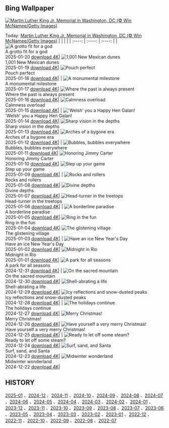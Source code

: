 ## Bing Wallpaper
[![Martin Luther King Jr. Memorial in Washington, DC (© Win McNamee/Getty Images)](https://cn.bing.com/th?id=OHR.KingMemorial_EN-US1319830882_UHD.jpg&w=1000)](https://cn.bing.com/th?id=OHR.KingMemorial_EN-US1319830882_UHD.jpg&pid=hp&w=3840&h=2160&rs=1&c=4)

Today: [Martin Luther King Jr. Memorial in Washington, DC (© Win McNamee/Getty Images)](https://cn.bing.com/th?id=OHR.KingMemorial_EN-US1319830882_UHD.jpg&pid=hp&w=3840&h=2160&rs=1&c=4)
  |      |      |      |
| :----: | :----: | :----: |
| ![A grotto fit for a god](https://cn.bing.com/th?id=OHR.NeptunesGrotto_EN-US1020342235_UHD.jpg&pid=hp&w=384&h=216&rs=1&c=4) <br/> A grotto fit for a god <br/> 2025-01-20  [download 4K](https://cn.bing.com/th?id=OHR.NeptunesGrotto_EN-US1020342235_UHD.jpg&pid=hp&w=3840&h=2160&rs=1&c=4)| ![1,001 New Mexican dunes](https://cn.bing.com/th?id=OHR.WhiteSandsNP_EN-US0745183236_UHD.jpg&pid=hp&w=384&h=216&rs=1&c=4) <br/> 1,001 New Mexican dunes <br/> 2025-01-19  [download 4K](https://cn.bing.com/th?id=OHR.WhiteSandsNP_EN-US0745183236_UHD.jpg&pid=hp&w=3840&h=2160&rs=1&c=4)| ![Pouch perfect](https://cn.bing.com/th?id=OHR.PelicanPortrait_EN-US0510978735_UHD.jpg&pid=hp&w=384&h=216&rs=1&c=4) <br/> Pouch perfect <br/> 2025-01-18  [download 4K](https://cn.bing.com/th?id=OHR.PelicanPortrait_EN-US0510978735_UHD.jpg&pid=hp&w=3840&h=2160&rs=1&c=4)|
| ![A monumental milestone](https://cn.bing.com/th?id=OHR.PinnaclesPeaks_EN-US6350520288_UHD.jpg&pid=hp&w=384&h=216&rs=1&c=4) <br/> A monumental milestone <br/> 2025-01-17  [download 4K](https://cn.bing.com/th?id=OHR.PinnaclesPeaks_EN-US6350520288_UHD.jpg&pid=hp&w=3840&h=2160&rs=1&c=4)| ![Where the past is always present](https://cn.bing.com/th?id=OHR.MuseumCourt_EN-US0003531841_UHD.jpg&pid=hp&w=384&h=216&rs=1&c=4) <br/> Where the past is always present <br/> 2025-01-16  [download 4K](https://cn.bing.com/th?id=OHR.MuseumCourt_EN-US0003531841_UHD.jpg&pid=hp&w=3840&h=2160&rs=1&c=4)| ![Calmness overload](https://cn.bing.com/th?id=OHR.CadizSpain_EN-US9699586606_UHD.jpg&pid=hp&w=384&h=216&rs=1&c=4) <br/> Calmness overload <br/> 2025-01-15  [download 4K](https://cn.bing.com/th?id=OHR.CadizSpain_EN-US9699586606_UHD.jpg&pid=hp&w=3840&h=2160&rs=1&c=4)|
| !['Welsh' you a Happy Hen Galan!](https://cn.bing.com/th?id=OHR.CoastalWales_EN-US9397534673_UHD.jpg&pid=hp&w=384&h=216&rs=1&c=4) <br/> 'Welsh' you a Happy Hen Galan! <br/> 2025-01-14  [download 4K](https://cn.bing.com/th?id=OHR.CoastalWales_EN-US9397534673_UHD.jpg&pid=hp&w=3840&h=2160&rs=1&c=4)| ![Sharp vision in the depths](https://cn.bing.com/th?id=OHR.CrescentTail_EN-US7217745417_UHD.jpg&pid=hp&w=384&h=216&rs=1&c=4) <br/> Sharp vision in the depths <br/> 2025-01-13  [download 4K](https://cn.bing.com/th?id=OHR.CrescentTail_EN-US7217745417_UHD.jpg&pid=hp&w=3840&h=2160&rs=1&c=4)| ![Arches of a bygone era](https://cn.bing.com/th?id=OHR.MeknesMorocco_EN-US6991915839_UHD.jpg&pid=hp&w=384&h=216&rs=1&c=4) <br/> Arches of a bygone era <br/> 2025-01-12  [download 4K](https://cn.bing.com/th?id=OHR.MeknesMorocco_EN-US6991915839_UHD.jpg&pid=hp&w=3840&h=2160&rs=1&c=4)|
| ![Bubbles, bubbles everywhere](https://cn.bing.com/th?id=OHR.BubbleLake_EN-US6558545411_UHD.jpg&pid=hp&w=384&h=216&rs=1&c=4) <br/> Bubbles, bubbles everywhere <br/> 2025-01-11  [download 4K](https://cn.bing.com/th?id=OHR.BubbleLake_EN-US6558545411_UHD.jpg&pid=hp&w=3840&h=2160&rs=1&c=4)| ![Honoring Jimmy Carter](https://cn.bing.com/th?id=OHR.CarterMemorial_EN-US9400973867_UHD.jpg&pid=hp&w=384&h=216&rs=1&c=4) <br/> Honoring Jimmy Carter <br/> 2025-01-10  [download 4K](https://cn.bing.com/th?id=OHR.CarterMemorial_EN-US9400973867_UHD.jpg&pid=hp&w=3840&h=2160&rs=1&c=4)| ![Step up your game](https://cn.bing.com/th?id=OHR.GreatWallStairs_EN-US0360405933_UHD.jpg&pid=hp&w=384&h=216&rs=1&c=4) <br/> Step up your game <br/> 2025-01-09  [download 4K](https://cn.bing.com/th?id=OHR.GreatWallStairs_EN-US0360405933_UHD.jpg&pid=hp&w=3840&h=2160&rs=1&c=4)|
| ![Rocks and rollers](https://cn.bing.com/th?id=OHR.BouldersNZ_EN-US0112829210_UHD.jpg&pid=hp&w=384&h=216&rs=1&c=4) <br/> Rocks and rollers <br/> 2025-01-08  [download 4K](https://cn.bing.com/th?id=OHR.BouldersNZ_EN-US0112829210_UHD.jpg&pid=hp&w=3840&h=2160&rs=1&c=4)| ![Divine depths](https://cn.bing.com/th?id=OHR.RavennaBasilica_EN-US9585765715_UHD.jpg&pid=hp&w=384&h=216&rs=1&c=4) <br/> Divine depths <br/> 2025-01-07  [download 4K](https://cn.bing.com/th?id=OHR.RavennaBasilica_EN-US9585765715_UHD.jpg&pid=hp&w=3840&h=2160&rs=1&c=4)| ![Head-turner in the treetops](https://cn.bing.com/th?id=OHR.PlumParakeet_EN-US9359235355_UHD.jpg&pid=hp&w=384&h=216&rs=1&c=4) <br/> Head-turner in the treetops <br/> 2025-01-06  [download 4K](https://cn.bing.com/th?id=OHR.PlumParakeet_EN-US9359235355_UHD.jpg&pid=hp&w=3840&h=2160&rs=1&c=4)|
| ![A borderline paradise](https://cn.bing.com/th?id=OHR.VietnamFalls_EN-US9133406245_UHD.jpg&pid=hp&w=384&h=216&rs=1&c=4) <br/> A borderline paradise <br/> 2025-01-05  [download 4K](https://cn.bing.com/th?id=OHR.VietnamFalls_EN-US9133406245_UHD.jpg&pid=hp&w=3840&h=2160&rs=1&c=4)| ![Ring in the fun](https://cn.bing.com/th?id=OHR.TolkienOxford_EN-US6755564963_UHD.jpg&pid=hp&w=384&h=216&rs=1&c=4) <br/> Ring in the fun <br/> 2025-01-04  [download 4K](https://cn.bing.com/th?id=OHR.TolkienOxford_EN-US6755564963_UHD.jpg&pid=hp&w=3840&h=2160&rs=1&c=4)| ![The glistening village](https://cn.bing.com/th?id=OHR.ArdezSwitzerland_EN-US8405268165_UHD.jpg&pid=hp&w=384&h=216&rs=1&c=4) <br/> The glistening village <br/> 2025-01-03  [download 4K](https://cn.bing.com/th?id=OHR.ArdezSwitzerland_EN-US8405268165_UHD.jpg&pid=hp&w=3840&h=2160&rs=1&c=4)|
| ![Have an ice New Year's Day](https://cn.bing.com/th?id=OHR.PolarBearSwim_EN-US7610036047_UHD.jpg&pid=hp&w=384&h=216&rs=1&c=4) <br/> Have an ice New Year's Day <br/> 2025-01-02  [download 4K](https://cn.bing.com/th?id=OHR.PolarBearSwim_EN-US7610036047_UHD.jpg&pid=hp&w=3840&h=2160&rs=1&c=4)| ![Midnight in Rio](https://cn.bing.com/th?id=OHR.RioNewYear_EN-US7216341802_UHD.jpg&pid=hp&w=384&h=216&rs=1&c=4) <br/> Midnight in Rio <br/> 2025-01-01  [download 4K](https://cn.bing.com/th?id=OHR.RioNewYear_EN-US7216341802_UHD.jpg&pid=hp&w=3840&h=2160&rs=1&c=4)| ![A park for all seasons](https://cn.bing.com/th?id=OHR.MountFieldNP_EN-US6905459745_UHD.jpg&pid=hp&w=384&h=216&rs=1&c=4) <br/> A park for all seasons <br/> 2024-12-31  [download 4K](https://cn.bing.com/th?id=OHR.MountFieldNP_EN-US6905459745_UHD.jpg&pid=hp&w=3840&h=2160&rs=1&c=4)|
| ![On the sacred mountain](https://cn.bing.com/th?id=OHR.BorobudurBells_EN-US6354350828_UHD.jpg&pid=hp&w=384&h=216&rs=1&c=4) <br/> On the sacred mountain <br/> 2024-12-30  [download 4K](https://cn.bing.com/th?id=OHR.BorobudurBells_EN-US6354350828_UHD.jpg&pid=hp&w=3840&h=2160&rs=1&c=4)| ![Shell-abrating a life](https://cn.bing.com/th?id=OHR.CoralTurtle_EN-US6100263163_UHD.jpg&pid=hp&w=384&h=216&rs=1&c=4) <br/> Shell-abrating a life <br/> 2024-12-29  [download 4K](https://cn.bing.com/th?id=OHR.CoralTurtle_EN-US6100263163_UHD.jpg&pid=hp&w=3840&h=2160&rs=1&c=4)| ![Icy reflections and snow-dusted peaks](https://cn.bing.com/th?id=OHR.LakeBledSnow_EN-US5836531079_UHD.jpg&pid=hp&w=384&h=216&rs=1&c=4) <br/> Icy reflections and snow-dusted peaks <br/> 2024-12-28  [download 4K](https://cn.bing.com/th?id=OHR.LakeBledSnow_EN-US5836531079_UHD.jpg&pid=hp&w=3840&h=2160&rs=1&c=4)|
| ![The holidays continue](https://cn.bing.com/th?id=OHR.MouseholeXmas_EN-US1272999190_UHD.jpg&pid=hp&w=384&h=216&rs=1&c=4) <br/> The holidays continue <br/> 2024-12-27  [download 4K](https://cn.bing.com/th?id=OHR.MouseholeXmas_EN-US1272999190_UHD.jpg&pid=hp&w=3840&h=2160&rs=1&c=4)| ![Merry Christmas!](https://cn.bing.com/th?id=OHR.ReindeerTrio_EN-US1000272747_UHD.jpg&pid=hp&w=384&h=216&rs=1&c=4) <br/> Merry Christmas! <br/> 2024-12-26  [download 4K](https://cn.bing.com/th?id=OHR.ReindeerTrio_EN-US1000272747_UHD.jpg&pid=hp&w=3840&h=2160&rs=1&c=4)| ![Have yourself a very merry Christmas!](https://cn.bing.com/th?id=OHR.SantaSnowglobe_EN-US0704281966_UHD.jpg&pid=hp&w=384&h=216&rs=1&c=4) <br/> Have yourself a very merry Christmas! <br/> 2024-12-25  [download 4K](https://cn.bing.com/th?id=OHR.SantaSnowglobe_EN-US0704281966_UHD.jpg&pid=hp&w=3840&h=2160&rs=1&c=4)|
| ![Ready to let off some steam?](https://cn.bing.com/th?id=OHR.FestivusCranes_EN-US0396321898_UHD.jpg&pid=hp&w=384&h=216&rs=1&c=4) <br/> Ready to let off some steam? <br/> 2024-12-24  [download 4K](https://cn.bing.com/th?id=OHR.FestivusCranes_EN-US0396321898_UHD.jpg&pid=hp&w=3840&h=2160&rs=1&c=4)| ![Surf, sand, and Santa](https://cn.bing.com/th?id=OHR.CrystalPier_EN-US0086755810_UHD.jpg&pid=hp&w=384&h=216&rs=1&c=4) <br/> Surf, sand, and Santa <br/> 2024-12-23  [download 4K](https://cn.bing.com/th?id=OHR.CrystalPier_EN-US0086755810_UHD.jpg&pid=hp&w=3840&h=2160&rs=1&c=4)| ![Midwinter wonderland](https://cn.bing.com/th?id=OHR.BavarianWinter_EN-US9813996975_UHD.jpg&pid=hp&w=384&h=216&rs=1&c=4) <br/> Midwinter wonderland <br/> 2024-12-22  [download 4K](https://cn.bing.com/th?id=OHR.BavarianWinter_EN-US9813996975_UHD.jpg&pid=hp&w=3840&h=2160&rs=1&c=4)|

  
  ## HISTORY
  [2025-01](https://github.com/Underglaze-Blue/bingwallpaper/tree/main/archive/2025-01/) 、[2024-12](https://github.com/Underglaze-Blue/bingwallpaper/tree/main/archive/2024-12/) 、[2024-11](https://github.com/Underglaze-Blue/bingwallpaper/tree/main/archive/2024-11/) 、[2024-10](https://github.com/Underglaze-Blue/bingwallpaper/tree/main/archive/2024-10/) 、[2024-09](https://github.com/Underglaze-Blue/bingwallpaper/tree/main/archive/2024-09/) 、[2024-08](https://github.com/Underglaze-Blue/bingwallpaper/tree/main/archive/2024-08/) 、[2024-07](https://github.com/Underglaze-Blue/bingwallpaper/tree/main/archive/2024-07/) 、[2024-06](https://github.com/Underglaze-Blue/bingwallpaper/tree/main/archive/2024-06/) 、[2024-05](https://github.com/Underglaze-Blue/bingwallpaper/tree/main/archive/2024-05/) 、[2024-04](https://github.com/Underglaze-Blue/bingwallpaper/tree/main/archive/2024-04/) 、[2024-03](https://github.com/Underglaze-Blue/bingwallpaper/tree/main/archive/2024-03/) 、[2024-02](https://github.com/Underglaze-Blue/bingwallpaper/tree/main/archive/2024-02/) 、[2024-01](https://github.com/Underglaze-Blue/bingwallpaper/tree/main/archive/2024-01/) 、[2023-12](https://github.com/Underglaze-Blue/bingwallpaper/tree/main/archive/2023-12/) 、[2023-11](https://github.com/Underglaze-Blue/bingwallpaper/tree/main/archive/2023-11/) 、[2023-10](https://github.com/Underglaze-Blue/bingwallpaper/tree/main/archive/2023-10/) 、[2023-09](https://github.com/Underglaze-Blue/bingwallpaper/tree/main/archive/2023-09/) 、[2023-08](https://github.com/Underglaze-Blue/bingwallpaper/tree/main/archive/2023-08/) 、[2023-07](https://github.com/Underglaze-Blue/bingwallpaper/tree/main/archive/2023-07/) 、[2023-06](https://github.com/Underglaze-Blue/bingwallpaper/tree/main/archive/2023-06/) 、[2023-05](https://github.com/Underglaze-Blue/bingwallpaper/tree/main/archive/2023-05/) 、[2023-04](https://github.com/Underglaze-Blue/bingwallpaper/tree/main/archive/2023-04/) 、[2023-03](https://github.com/Underglaze-Blue/bingwallpaper/tree/main/archive/2023-03/) 、[2023-02](https://github.com/Underglaze-Blue/bingwallpaper/tree/main/archive/2023-02/) 、[2023-01](https://github.com/Underglaze-Blue/bingwallpaper/tree/main/archive/2023-01/) 、[2022-12](https://github.com/Underglaze-Blue/bingwallpaper/tree/main/archive/2022-12/) 、[2022-11](https://github.com/Underglaze-Blue/bingwallpaper/tree/main/archive/2022-11/) 、[2022-10](https://github.com/Underglaze-Blue/bingwallpaper/tree/main/archive/2022-10/) 、[2022-09](https://github.com/Underglaze-Blue/bingwallpaper/tree/main/archive/2022-09/) 、[2022-08](https://github.com/Underglaze-Blue/bingwallpaper/tree/main/archive/2022-08/) 、[2022-07](https://github.com/Underglaze-Blue/bingwallpaper/tree/main/archive/2022-07/) 